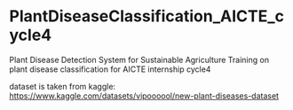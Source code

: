 # PlantDiseaseClassification_AICTE_cycle4
Plant Disease Detection System for Sustainable Agriculture
Training on plant disease classification for AICTE internship cycle4

dataset is taken from kaggle:
https://www.kaggle.com/datasets/vipoooool/new-plant-diseases-dataset
